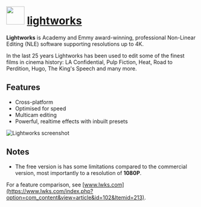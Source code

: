 ﻿# <img src="https://cdn.rawgit.com/chocolatey/chocolatey-coreteampackages/11eb42db9030a5a8d735fd56e2ad8bf62d365cff/icons/lightworks.png" width="48" height="48"/> [lightworks](https://chocolatey.org/packages/lightworks)


__Lightworks__ is Academy and Emmy award-winning, professional Non-Linear Editing (NLE) software supporting resolutions up to 4K.

In the last 25 years Lightworks has been used to edit some of the finest films in cinema history: LA Confidential, Pulp Fiction, Heat, Road to Perdition, Hugo, The King's Speech and many more.

## Features

* Cross-platform
* Optimised for speed
* Multicam editing
* Powerful, realtime effects with inbuilt presets

![Lightworks screenshot](https://i.imgur.com/BOHhHH2.png)

## Notes

- The free version is has some limitations compared to the commercial version, most importantly to a resolution of **1080P**.

For a feature comparison, see [www.lwks.com](https://www.lwks.com/index.php?option=com_content&view=article&id=102&Itemid=213).

